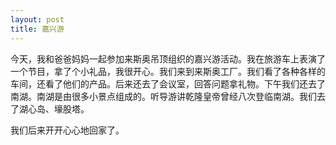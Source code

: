 ```yaml
---
layout: post
title: 嘉兴游
---
```



今天，我和爸爸妈妈一起参加来斯奥吊顶组织的嘉兴游活动。我在旅游车上表演了一个节目，拿了个小礼品，我很开心。我们来到来斯奥工厂。我们看了各种各样的车间，还看了他们的产品。后来还去了会议室，回答问题拿礼物。下午我们还去了南湖。南湖是由很多小景点组成的。听导游讲乾隆皇帝曾经八次登临南湖。我们去了湖心岛、壕股塔。

我们后来开开心心地回家了。
